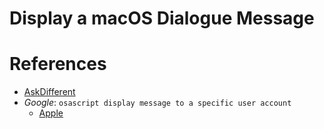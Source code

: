 # Display a macOS Dialogue Message

# References

- [AskDifferent](https://apple.stackexchange.com/a/73300/322902)
- *Google*: `osascript display message to a specific user account`
  - [Apple](https://discussions.apple.com/thread/5664888?login=true&sortBy=rank)
